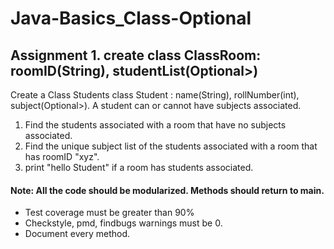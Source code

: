 # Java-Basics_Class-Optional

## Assignment 1. create class ClassRoom: roomID(String), studentList(Optional>)
Create a Class Students
class Student : name(String), rollNumber(int), subject(Optional>).
A student can or cannot have subjects associated.
1. Find the students associated with a room that have no subjects associated.
2. Find the unique subject list of the students associated with a room that has roomID "xyz".
3. print "hello Student" if a room has students associated.

#### Note: All the code should be modularized. Methods should return to main.

* Test coverage must be greater than 90% 
* Checkstyle, pmd, findbugs warnings must be 0. 
* Document every method.